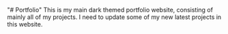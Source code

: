 "# Portfolio"
This is my main dark themed portfolio website, consisting of mainly all of my projects.
I need to update some of my new latest projects in this website.
